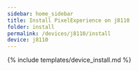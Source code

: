 ```yaml
---
sidebar: home_sidebar
title: Install PixelExperience on j8110
folder: install
permalink: /devices/j8110/install
device: j8110
---
```

{% include templates/device_install.md %}
